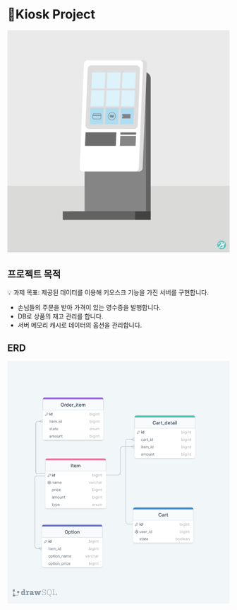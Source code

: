 # 🛵Kiosk Project

![MAIN](./img/키오스크.jpg)

## 프로젝트 목적

<aside>
💡 과제 목표: 제공된 데이터를 이용해 키오스크 기능을 가진 서버를 구현합니다.

- 손님들의 주문을 받아 가격이 있는 영수증을 발행합니다.
- DB로 상품의 재고 관리를 합니다.
- 서버 메모리 캐시로 데이터의 옵션을 관리합니다.
</aside>

## ERD

![ERD](./img/KIOSK_ERD.png)
